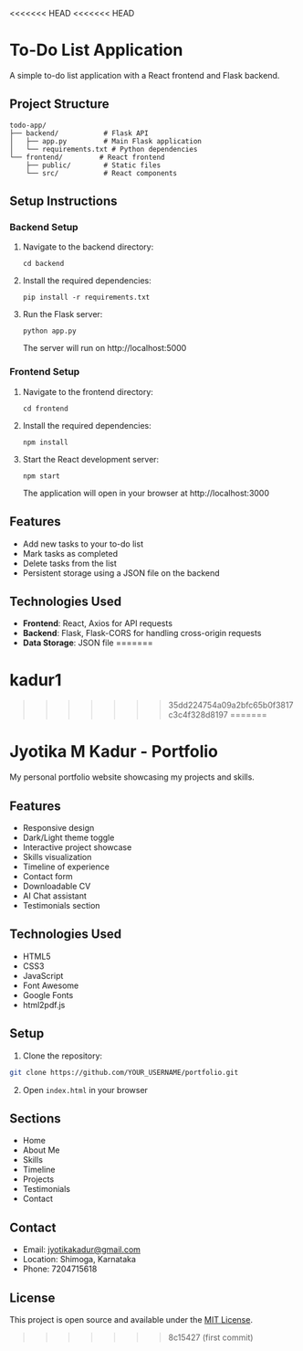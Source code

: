 <<<<<<< HEAD
<<<<<<< HEAD
# To-Do List Application

A simple to-do list application with a React frontend and Flask backend.

## Project Structure

```
todo-app/
├── backend/           # Flask API
│   ├── app.py         # Main Flask application
│   └── requirements.txt # Python dependencies
└── frontend/         # React frontend
    ├── public/        # Static files
    └── src/           # React components
```

## Setup Instructions

### Backend Setup

1. Navigate to the backend directory:
   ```
   cd backend
   ```

2. Install the required dependencies:
   ```
   pip install -r requirements.txt
   ```

3. Run the Flask server:
   ```
   python app.py
   ```
   The server will run on http://localhost:5000

### Frontend Setup

1. Navigate to the frontend directory:
   ```
   cd frontend
   ```

2. Install the required dependencies:
   ```
   npm install
   ```

3. Start the React development server:
   ```
   npm start
   ```
   The application will open in your browser at http://localhost:3000

## Features

- Add new tasks to your to-do list
- Mark tasks as completed
- Delete tasks from the list
- Persistent storage using a JSON file on the backend

## Technologies Used

- **Frontend**: React, Axios for API requests
- **Backend**: Flask, Flask-CORS for handling cross-origin requests
- **Data Storage**: JSON file
=======
# kadur1
>>>>>>> 35dd224754a09a2bfc65b0f3817c3c4f328d8197
=======
# Jyotika M Kadur - Portfolio

My personal portfolio website showcasing my projects and skills.

## Features

- Responsive design
- Dark/Light theme toggle
- Interactive project showcase
- Skills visualization
- Timeline of experience
- Contact form
- Downloadable CV
- AI Chat assistant
- Testimonials section

## Technologies Used

- HTML5
- CSS3
- JavaScript
- Font Awesome
- Google Fonts
- html2pdf.js

## Setup

1. Clone the repository:
```bash
git clone https://github.com/YOUR_USERNAME/portfolio.git
```

2. Open `index.html` in your browser

## Sections

- Home
- About Me
- Skills
- Timeline
- Projects
- Testimonials
- Contact

## Contact

- Email: jyotikakadur@gmail.com
- Location: Shimoga, Karnataka
- Phone: 7204715618

## License

This project is open source and available under the [MIT License](LICENSE). 
>>>>>>> 8c15427 (first commit)
